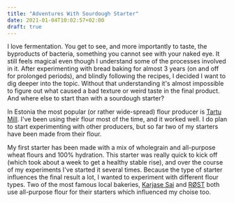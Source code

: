 ```yaml
---
title: "Adventures With Sourdough Starter"
date: 2021-01-04T10:02:57+02:00
draft: true
---
```

I love fermentation. You get to see, and more importantly to taste, the byproducts of bacteria, something you cannot
see with your naked eye. It still feels magical even though I understand some of the processes involved in it. After
experimenting with bread baking for almost 3 years (on and off for prolonged periods), and blindly following the recipes,
I decided I want to dig deeper into the topic. Without that understanding it's almost impossible to figure out what
caused a bad texture or weird taste in the final product. And where else to start than with a sourdough starter?

In Estonia the most popular (or rather wide-spread) flour producer is [Tartu Mill](https://tartumill.ee/). I've been
using their flour most of the time, and it worked well. I do plan to start experimenting with other producers, but so
far two of my starters have been made from their flour.

My first starter has been made with a mix of wholegrain and all-purpose wheat flours and 100% hydration. This starter
was really quick to kick off (which took about a week to get a healthy stable rise), and over the course of my experiments
I've started it several times. Because the type of starter influences the final result a lot, I wanted to experiment
with different flour types. Two of the most famous local bakeries, [Karjase Sai](https://www.instagram.com/karjasesai/)
and [RØST](https://www.instagram.com/rostpagar/) both use all-purpose flour for their starters which influenced my
choise too.


